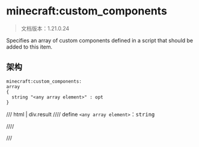 # minecraft:custom_components

> 文档版本：1.21.0.24

Specifies an array of custom components defined in a script that should be added to this item.

## 架构

```mcschema
minecraft:custom_components:
array
{
  string "<any array element>" : opt
}

```

/// html | div.result
//// define
`<any array element>`：<samp>string</samp>


////


///

